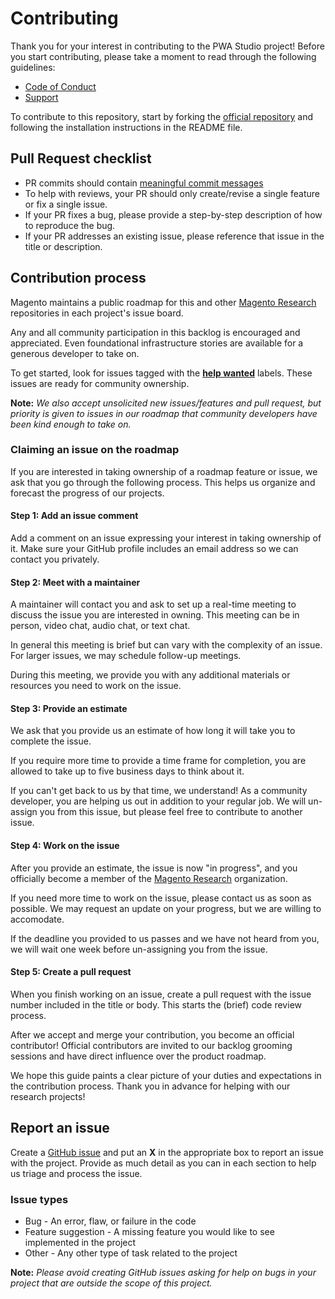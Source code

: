 # Contributing

Thank you for your interest in contributing to the PWA Studio project! Before you start contributing, please take a moment to read through the following guidelines:

-   [Code of Conduct]
-   [Support]

To contribute to this repository, start by forking the [official repository] and following the installation instructions in the README file.

## Pull Request checklist

-   PR commits should contain [meaningful commit messages]
-   To help with reviews, your PR should only create/revise a single feature or fix a single issue.
-   If your PR fixes a bug, please provide a step-by-step description of how to reproduce the bug.
-   If your PR addresses an existing issue, please reference that issue in the title or description.

## Contribution process

Magento maintains a public roadmap for this and other [Magento Research] repositories in each project's issue board.

Any and all community participation in this backlog is encouraged and appreciated.
Even foundational infrastructure stories are available for a generous developer to take on.

To get started, look for issues tagged with the **[help wanted]** labels.
These issues are ready for community ownership.

**Note:**
_We also accept unsolicited new issues/features and pull request, but priority is given to issues in our roadmap that community developers have been kind enough to take on._

### Claiming an issue on the roadmap

If you are interested in taking ownership of a roadmap feature or issue, we ask that you go through the following process.
This helps us organize and forecast the progress of our projects.

#### Step 1: Add an issue comment

Add a comment on an issue expressing your interest in taking ownership of it.
Make sure your GitHub profile includes an email address so we can contact you privately.

#### Step 2: Meet with a maintainer

A maintainer will contact you and ask to set up a real-time meeting to discuss the issue you are interested in owning.
This meeting can be in person, video chat, audio chat, or text chat.

In general this meeting is brief but can vary with the complexity of an issue.
For larger issues, we may schedule follow-up meetings.

During this meeting, we provide you with any additional materials or resources you need to work on the issue.

#### Step 3: Provide an estimate

We ask that you provide us an estimate of how long it will take you to complete the issue.

If you require more time to provide a time frame for completion, you are allowed to take up to five business days to think about it.

If you can't get back to us by that time, we understand!
As a community developer, you are helping us out in addition to your regular job.
We will un-assign you from this issue, but please feel free to contribute to another issue.

#### Step 4: Work on the issue

After you provide an estimate, the issue is now "in progress", and
you officially become a member of the [Magento Research] organization.

If you need more time to work on the issue, please contact us as soon as possible.
We may request an update on your progress, but we are willing to accomodate.

If the deadline you provided to us passes and we have not heard from you, we will wait one week before un-assigning you from the issue.

#### Step 5: Create a pull request

When you finish working on an issue, create a pull request with the issue number included in the title or body.
This starts the (brief) code review process.

After we accept and merge your contribution, you become an official contributor!
Official contributors are invited to our backlog grooming sessions and have direct influence over the product roadmap.

We hope this guide paints a clear picture of your duties and expectations in the contribution process. Thank you in advance for helping with our research projects!

## Report an issue

Create a [GitHub issue] and put an **X** in the appropriate box to report an issue with the project.
Provide as much detail as you can in each section to help us triage and process the issue.

### Issue types

-   Bug - An error, flaw, or failure in the code
-   Feature suggestion - A missing feature you would like to see implemented in the project
-   Other - Any other type of task related to the project

**Note:**
_Please avoid creating GitHub issues asking for help on bugs in your project that are outside the scope of this project._

[code of conduct]: CODE_OF_CONDUCT.md
[support]: SUPPORT.md
[official repository]: https://github.com/magento-research/pwa-studio
[meaningful commit messages]: https://chris.beams.io/posts/git-commit/
[github issue]: https://github.com/magento-research/pwa-studio/issues/new
[magento research]: https://github.com/magento-research
[help wanted]: https://github.com/magento-research/pwa-studio/issues?q=is%3Aissue+is%3Aopen+label%3A%22help+wanted%22
